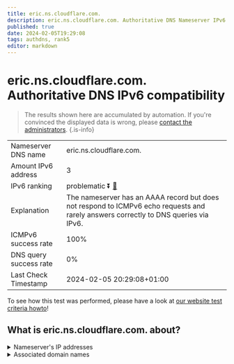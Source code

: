 ```yaml
---
title: eric.ns.cloudflare.com.
description: eric.ns.cloudflare.com. Authoritative DNS Nameserver IPv6 compatibility
published: true
date: 2024-02-05T19:29:08
tags: authdns, rank5
editor: markdown
---
```


# eric.ns.cloudflare.com. Authoritative DNS IPv6 compatibility

> The results shown here are accumulated by automation. If you're convinced the displayed data is wrong, please [contact the administrators](/howto/chat). 
{.is-info}




|   |   |
| - | - |
| Nameserver DNS name | eric.ns.cloudflare.com.
| Amount IPv6 address | 3
| IPv6 ranking | problematic :arrow_double_down: [🔗](/howto/ranking) |
| Explanation | The nameserver has an AAAA record but does not respond to ICMPv6 echo requests and rarely answers correctly to DNS queries via IPv6. |
| ICMPv6 success rate | 100%|
| DNS query success rate | 0% |
| Last Check Timestamp | 2024-02-05 20:29:08+01:00 |

To see how this test was performed, please have a look at [our website test criteria howto](/howto/testcriteria/authdns)!


## What is eric.ns.cloudflare.com. about?




<details>
<summary>Nameserver's IP addresses</summary>

2606:4700:58::adf5:3b70

2a06:98c1:50::ac40:2170

2803:f800:50::6ca2:c170

</details>



<details>
<summary>Associated domain names</summary>

www.funimation.com

</details>
